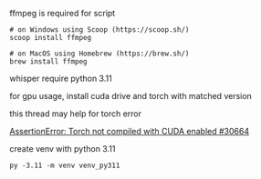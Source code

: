 ffmpeg is required for script
```
# on Windows using Scoop (https://scoop.sh/)
scoop install ffmpeg

# on MacOS using Homebrew (https://brew.sh/)
brew install ffmpeg
```
whisper require python 3.11

for gpu usage, install cuda drive and torch with matched version

this thread may help for torch error

[AssertionError: Torch not compiled with CUDA enabled #30664](https://github.com/pytorch/pytorch/issues/30664#issuecomment-757431613)

create venv with python 3.11
```
py -3.11 -m venv venv_py311
```
